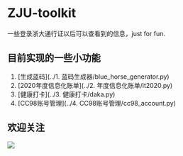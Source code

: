 # ZJU-toolkit

一些登录浙大通行证以后可以查看到的信息，just for fun.


## 目前实现的一些小功能
1. [生成蓝码](../1. 蓝码生成器/blue_horse_generator.py)
2. [2020年度信息化账单](../2. 年度信息化账单/it2020.py)
3. [健康打卡](../3. 健康打卡/daka.py)
4. [CC98账号管理](../4. CC98账号管理/cc98_account.py)


## 欢迎关注
![](./qrcode.png)